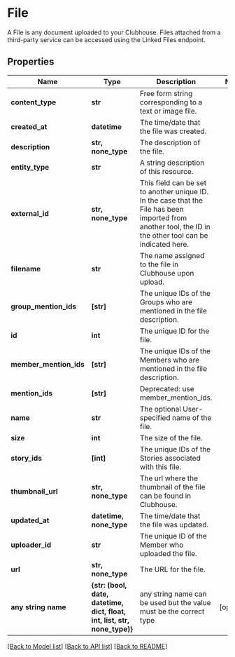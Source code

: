 # File

A File is any document uploaded to your Clubhouse. Files attached from a third-party service can be accessed using the Linked Files endpoint.
## Properties
Name | Type | Description | Notes
------------ | ------------- | ------------- | -------------
**content_type** | **str** | Free form string corresponding to a text or image file. | 
**created_at** | **datetime** | The time/date that the file was created. | 
**description** | **str, none_type** | The description of the file. | 
**entity_type** | **str** | A string description of this resource. | 
**external_id** | **str, none_type** | This field can be set to another unique ID. In the case that the File has been imported from another tool, the ID in the other tool can be indicated here. | 
**filename** | **str** | The name assigned to the file in Clubhouse upon upload. | 
**group_mention_ids** | **[str]** | The unique IDs of the Groups who are mentioned in the file description. | 
**id** | **int** | The unique ID for the file. | 
**member_mention_ids** | **[str]** | The unique IDs of the Members who are mentioned in the file description. | 
**mention_ids** | **[str]** | Deprecated: use member_mention_ids. | 
**name** | **str** | The optional User-specified name of the file. | 
**size** | **int** | The size of the file. | 
**story_ids** | **[int]** | The unique IDs of the Stories associated with this file. | 
**thumbnail_url** | **str, none_type** | The url where the thumbnail of the file can be found in Clubhouse. | 
**updated_at** | **datetime, none_type** | The time/date that the file was updated. | 
**uploader_id** | **str** | The unique ID of the Member who uploaded the file. | 
**url** | **str, none_type** | The URL for the file. | 
**any string name** | **{str: (bool, date, datetime, dict, float, int, list, str, none_type)}** | any string name can be used but the value must be the correct type | [optional]

[[Back to Model list]](../README.md#documentation-for-models) [[Back to API list]](../README.md#documentation-for-api-endpoints) [[Back to README]](../README.md)


